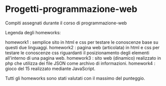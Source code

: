 # Progetti-programmazione-web
Compiti assegnati durante il corso di programmazione-web

Legenda degli homeworks:

homework1 : semplice sito in html e css per testare le conoscenze base su questi due linguaggi.
homework2 : pagina web (articolata) in html e css per testare le conoscenze css riguardanti il posizionamento degli elementi all'interno di una pagina web.
homework3 : sito web (dinamico) realizzato in php che utilizza dei file JSON come archivo di informazioni. 
homework4 : gioco del 15 realizzato mediante JavaScript.

Tutti gli homeworks sono stati valutati con il massimo del punteggio.
